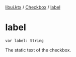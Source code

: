 [libui.ktx](../index.md) / [Checkbox](index.md) / [label](./label.md)

# label

`var label: String`

The static text of the checkbox.

